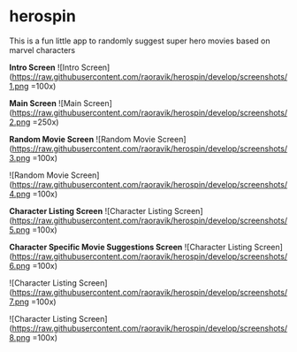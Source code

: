 # herospin
This is a fun little app to randomly suggest super hero movies based on marvel characters


**Intro Screen**
![Intro Screen](https://raw.githubusercontent.com/raoravik/herospin/develop/screenshots/1.png =100x)

**Main Screen**
![Main Screen](https://raw.githubusercontent.com/raoravik/herospin/develop/screenshots/2.png =250x)

**Random Movie Screen**
![Random Movie Screen](https://raw.githubusercontent.com/raoravik/herospin/develop/screenshots/3.png =100x)

![Random Movie Screen](https://raw.githubusercontent.com/raoravik/herospin/develop/screenshots/4.png =100x)

**Character Listing Screen**
![Character Listing Screen](https://raw.githubusercontent.com/raoravik/herospin/develop/screenshots/5.png =100x)

**Character Specific Movie Suggestions Screen**
![Character Listing Screen](https://raw.githubusercontent.com/raoravik/herospin/develop/screenshots/6.png =100x)

![Character Listing Screen](https://raw.githubusercontent.com/raoravik/herospin/develop/screenshots/7.png =100x)

![Character Listing Screen](https://raw.githubusercontent.com/raoravik/herospin/develop/screenshots/8.png =100x)
